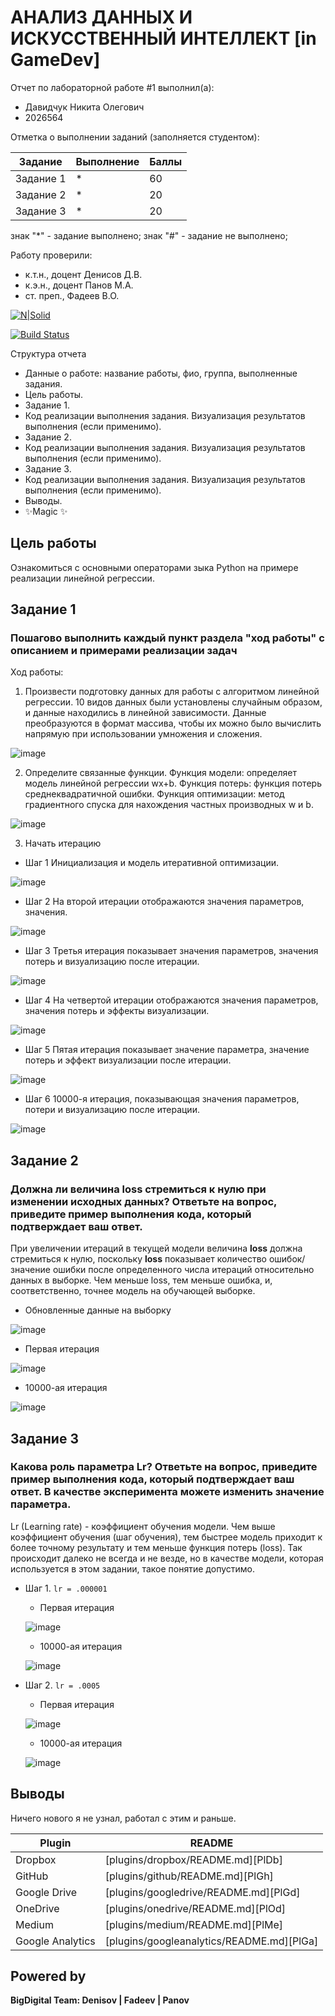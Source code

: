 # АНАЛИЗ ДАННЫХ И ИСКУССТВЕННЫЙ ИНТЕЛЛЕКТ [in GameDev]
Отчет по лабораторной работе #1 выполнил(а):
- Давидчук Никита Олегович
- 2026564

Отметка о выполнении заданий (заполняется студентом):

| Задание | Выполнение | Баллы |
| ------ | ------ | ------ |
| Задание 1 | * | 60 |
| Задание 2 | * | 20 |
| Задание 3 | * | 20 |

знак "*" - задание выполнено; знак "#" - задание не выполнено;

Работу проверили:
- к.т.н., доцент Денисов Д.В.
- к.э.н., доцент Панов М.А.
- ст. преп., Фадеев В.О.

[![N|Solid](https://cldup.com/dTxpPi9lDf.thumb.png)](https://nodesource.com/products/nsolid)

[![Build Status](https://travis-ci.org/joemccann/dillinger.svg?branch=master)](https://travis-ci.org/joemccann/dillinger)

Структура отчета

- Данные о работе: название работы, фио, группа, выполненные задания.
- Цель работы.
- Задание 1.
- Код реализации выполнения задания. Визуализация результатов выполнения (если применимо).
- Задание 2.
- Код реализации выполнения задания. Визуализация результатов выполнения (если применимо).
- Задание 3.
- Код реализации выполнения задания. Визуализация результатов выполнения (если применимо).
- Выводы.
- ✨Magic ✨

## Цель работы
Ознакомиться с основными операторами зыка Python на примере реализации линейной регрессии.

## Задание 1
### Пошагово выполнить каждый пункт раздела "ход работы" с описанием и примерами реализации задач
Ход работы:
1. Произвести подготовку данных для работы с алгоритмом линейной регрессии. 10 видов данных были установлены случайным образом, и данные находились в линейной зависимости. Данные преобразуются в формат массива, чтобы их можно было вычислить напрямую при использовании умножения и сложения.

![image](https://user-images.githubusercontent.com/20085792/192367843-19f7097b-eed8-4bf2-afc5-cba601443404.png)

2. Определите связанные функции. Функция модели: определяет модель линейной регрессии wx+b. Функция потерь: функция потерь среднеквадратичной ошибки. Функция оптимизации: метод градиентного спуска для нахождения частных производных w и b.

![image](https://user-images.githubusercontent.com/20085792/192367872-261162bd-8422-43c9-85fc-2a45d73ad2cb.png)

3. Начать итерацию
- Шаг 1 Инициализация и модель итеративной оптимизации.

![image](https://user-images.githubusercontent.com/20085792/192368128-24d4458e-d872-4ee3-b008-a85191b7d94b.png)

- Шаг 2 На второй итерации отображаются значения параметров, значения.

![image](https://user-images.githubusercontent.com/20085792/192368267-1f3b78c6-7863-46af-81c7-64404271c941.png)

- Шаг 3 Третья итерация показывает значения параметров, значения потерь и визуализацию после итерации.

![image](https://user-images.githubusercontent.com/20085792/192368299-2dcc9ddc-1b6a-4fb0-bcce-1fce1d95ec38.png)

- Шаг 4 На четвертой итерации отображаются значения параметров, значения потерь и эффекты визуализации.

![image](https://user-images.githubusercontent.com/20085792/192368314-3a3be87a-e2bf-4350-8b9b-56b9844a8f89.png)

- Шаг 5 Пятая итерация показывает значение параметра, значение потерь и эффект визуализации после итерации.

![image](https://user-images.githubusercontent.com/20085792/192368350-3f865c63-ea2f-4b9d-9348-d1a07d47c8e1.png)

- Шаг 6 10000-я итерация, показывающая значения параметров, потери и визуализацию после итерации.

![image](https://user-images.githubusercontent.com/20085792/192368373-dc63e25f-4d90-4622-99e0-13ff317db4e4.png)


## Задание 2
### Должна ли величина loss стремиться к нулю при изменении исходных данных? Ответьте на вопрос, приведите пример выполнения кода, который подтверждает ваш ответ.
При увеличении итераций в текущей модели величина **loss** должна стремиться к нулю, поскольку **loss** показывает количество ошибок/значение ошибки после определенного числа итераций относительно данных в выборке. Чем меньше loss, тем меньше ошибка, и, соответственно, точнее модель на обучающей выборке.

- Обновленные данные на выборку

![image](https://user-images.githubusercontent.com/20085792/192370033-ea31b183-0cb0-46b6-8cb0-89ef307e33b1.png)

- Первая итерация

![image](https://user-images.githubusercontent.com/20085792/192370138-c60b3685-b2c0-4686-bb8b-fe0ea67ae2d0.png)

- 10000-ая итерация

![image](https://user-images.githubusercontent.com/20085792/192372363-ae7fe53b-15d6-4f25-b0f3-69b00e30022c.png)

## Задание 3
### Какова роль параметра Lr? Ответьте на вопрос, приведите пример выполнения кода, который подтверждает ваш ответ. В качестве эксперимента можете изменить значение параметра.

Lr (Learning rate) - коэффициент обучения модели. Чем выше коэффициент обучения (шаг обучения), тем быстрее модель приходит к более точному результату и тем меньше функция потерь (loss). Так происходит далеко не всегда и не везде, но в качестве модели, которая используется в этом задании, такое понятие допустимо.

- Шаг 1. `lr = .000001`
  - Первая итерация
  
  ![image](https://user-images.githubusercontent.com/20085792/192368128-24d4458e-d872-4ee3-b008-a85191b7d94b.png)

  - 10000-ая итерация
  
  ![image](https://user-images.githubusercontent.com/20085792/192368373-dc63e25f-4d90-4622-99e0-13ff317db4e4.png)

- Шаг 2. `lr = .0005`
  - Первая итерация
  
  ![image](https://user-images.githubusercontent.com/20085792/192371415-892b7da4-608d-4d82-b009-bb73220bf26d.png)

  - 10000-ая итерация
  
  ![image](https://user-images.githubusercontent.com/20085792/192371492-99a1a2fc-c06c-4543-a55c-5560b44fd302.png)

## Выводы

Ничего нового я не узнал, работал с этим и раньше.

| Plugin | README |
| ------ | ------ |
| Dropbox | [plugins/dropbox/README.md][PlDb] |
| GitHub | [plugins/github/README.md][PlGh] |
| Google Drive | [plugins/googledrive/README.md][PlGd] |
| OneDrive | [plugins/onedrive/README.md][PlOd] |
| Medium | [plugins/medium/README.md][PlMe] |
| Google Analytics | [plugins/googleanalytics/README.md][PlGa] |

## Powered by

**BigDigital Team: Denisov | Fadeev | Panov**
